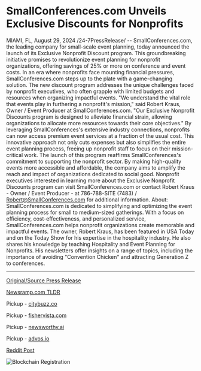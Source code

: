 # SmallConferences.com Unveils Exclusive Discounts for Nonprofits

MIAMI, FL, August 29, 2024 /24-7PressRelease/ -- SmallConferences.com, the leading company for small-scale event planning, today announced the launch of its Exclusive Nonprofit Discount program. This groundbreaking initiative promises to revolutionize event planning for nonprofit organizations, offering savings of 25% or more on conference and event costs.  In an era where nonprofits face mounting financial pressures, SmallConferences.com steps up to the plate with a game-changing solution. The new discount program addresses the unique challenges faced by nonprofit executives, who often grapple with limited budgets and resources when organizing impactful events.  "We understand the vital role that events play in furthering a nonprofit's mission," said Robert Kraus, Owner / Event Producer at SmallConferences.com. "Our Exclusive Nonprofit Discounts program is designed to alleviate financial strain, allowing organizations to allocate more resources towards their core objectives."  By leveraging SmallConferences's extensive industry connections, nonprofits can now access premium event services at a fraction of the usual cost. This innovative approach not only cuts expenses but also simplifies the entire event planning process, freeing up nonprofit staff to focus on their mission-critical work.  The launch of this program reaffirms SmallConferences's commitment to supporting the nonprofit sector. By making high-quality events more accessible and affordable, the company aims to amplify the reach and impact of organizations dedicated to social good.  Nonprofit executives interested in learning more about the Exclusive Nonprofit Discounts program can visit SmallConferences.com or contact Robert Kraus - Owner / Event Producer - at 786-788-SITE (7483) / Robert@SmallConferences.com for additional information.  About: SmallConferences.com is dedicated to simplifying and optimizing the event planning process for small to medium-sized gatherings. With a focus on efficiency, cost-effectiveness, and personalized service, SmallConferences.com helps nonprofit organizations create memorable and impactful events.   The owner, Robert Kraus, has been featured in USA Today and on the Today Show for his expertise in the hospitality industry. He also shares his knowledge by teaching Hospitality and Event Planning for Nonprofits. His newsletters offer insights on a range of topics, including the importance of avoiding "Convention Chicken" and attracting Generation Z to conferences. 

---

[Original/Source Press Release](https://www.24-7pressrelease.com/press-release/513882/smallconferencescom-unveils-exclusive-discounts-for-nonprofits)
                    

[Newsramp.com TLDR](https://newsramp.com/curated-news/smallconferences-com-launches-exclusive-nonprofit-discount-program/9c4c2393003ad9357bc009c30480539e) 


Pickup - [citybuzz.co](https://citybuzz.co/2024/08/29/smallconferences-com-launches-exclusive-discount-program-for-nonprofit-events)

Pickup - [fishervista.com](https://fishervista.com/en/smallconferences-com-introduces-cost-saving-program-for-nonprofits/20246366)

Pickup - [newsworthy.ai](https://newsworthy.ai/en/smallconferences-com-launches-nonprofit-discount-program-offering-25-savings-on-event-costs/20246366)

Pickup - [advos.io](https://advos.io/en/smallconferences-com-introduces-cost-saving-program-for-nonprofits/20246366)
 



[Reddit Post](https://www.reddit.com/r/newsramp/comments/1f40ys5/smallconferencescom_launches_exclusive_nonprofit/) 



![Blockchain Registration](https://cdn.newsramp.app/24-7PressRelease/qrcode/248/29/yogaQ5Ua.webp)
